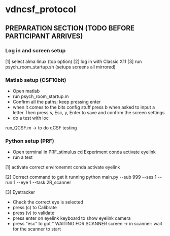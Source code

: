 # vdncsf_protocol

## PREPARATION SECTION (TODO BEFORE PARTICIPANT ARRIVES)

### Log in and screen setup 
[1] select alma linux (top option)
[2] log in with Classic X11 
[3] run psych_room_startup.sh (setups screens all mirrored)

### Matlab setup (CSF10bit)
- Open matlab 
- run psych_room_startup.m 
- Confirm all the paths; keep pressing enter 
- when it comes to the bits config stuff
press b when asked to input a letter
Then press s,  Esc, y, Enter to save and confirm the screen settings 
- do a test with loc

run_QCSF.m -> to do qCSF testing

### Python setup (PRF)
- Open terminal in PRF_stimulus
cd Experiment
conda activate eyelink
- run a test 

[1] activate correct environemnt
conda activate eyelink

[2] Correct command to get it running 
python main.py --sub 999 --ses 1 --run 1 --eye 1 --task 2R_scanner

[3] Eyetracker 
* Check the correct eye is selected
* press (c) to Calibrate
* press (v) to validate
* press enter on eyelink keyboard to show eyelink camera
* press "esc" to got " WAITING FOR SCANNER screen
-> in scanner: wait for the scanner to start 
